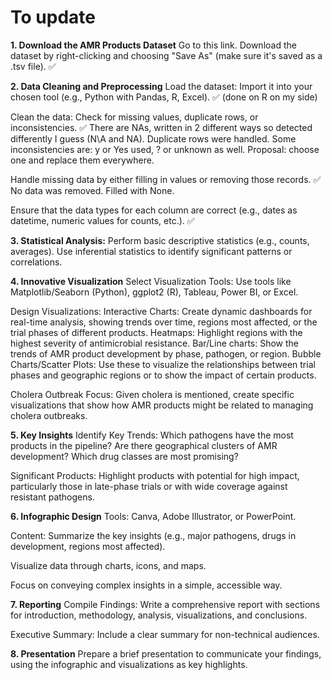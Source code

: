 # To update

**1. Download the AMR Products Dataset**
Go to this link.
Download the dataset by right-clicking and choosing "Save As" (make sure it's saved as a .tsv file). ✅

**2. Data Cleaning and Preprocessing**
Load the dataset: Import it into your chosen tool (e.g., Python with Pandas, R, Excel). ✅ (done on R on my side)

Clean the data: Check for missing values, duplicate rows, or inconsistencies. ✅
There are NAs, written in 2 different ways so detected differently I guess (N\A and NA). Duplicate rows were handled. Some inconsistencies are: y or Yes used, ? or unknown as well. Proposal: choose one and replace them everywhere.

Handle missing data by either filling in values or removing those records. ✅
No data was removed. Filled with None.

Ensure that the data types for each column are correct (e.g., dates as datetime, numeric values for counts, etc.). ✅

**3. Statistical Analysis:**
Perform basic descriptive statistics (e.g., counts, averages).
Use inferential statistics to identify significant patterns or correlations.

**4. Innovative Visualization**
Select Visualization Tools: Use tools like Matplotlib/Seaborn (Python), ggplot2 (R), Tableau, Power BI, or Excel.

Design Visualizations:
Interactive Charts: Create dynamic dashboards for real-time analysis, showing trends over time, regions most affected, or the trial phases of different products.
Heatmaps: Highlight regions with the highest severity of antimicrobial resistance.
Bar/Line charts: Show the trends of AMR product development by phase, pathogen, or region.
Bubble Charts/Scatter Plots: Use these to visualize the relationships between trial phases and geographic regions or to show the impact of certain products.

Cholera Outbreak Focus: Given cholera is mentioned, create specific visualizations that show how AMR products might be related to managing cholera outbreaks.

**5. Key Insights**
Identify Key Trends:
Which pathogens have the most products in the pipeline?
Are there geographical clusters of AMR development?
Which drug classes are most promising?

Significant Products:
Highlight products with potential for high impact, particularly those in late-phase trials or with wide coverage against resistant pathogens.

**6. Infographic Design**
Tools: Canva, Adobe Illustrator, or PowerPoint.

Content:
Summarize the key insights (e.g., major pathogens, drugs in development, regions most affected).

Visualize data through charts, icons, and maps.

Focus on conveying complex insights in a simple, accessible way.

**7. Reporting**
Compile Findings: Write a comprehensive report with sections for introduction, methodology, analysis, visualizations, and conclusions.

Executive Summary: Include a clear summary for non-technical audiences.

**8. Presentation**
Prepare a brief presentation to communicate your findings, using the infographic and visualizations as key highlights.
